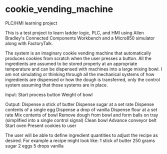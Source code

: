 # cookie_vending_machine
PLC/HMI learning project

This is a test project to learn ladder logic, PLC, and HMI using Allen Bradley's Connected Components Workbench and a Micro850 simulator along with FactoryTalk.

The system is an imaginary cookie vending machine that automatically produces cookies from scratch when the user presses a button. All the ingredients are assumed to be stored properly at an appropriate temperature and can be dispensed with machines into a large mixing bowl. I am not simulating or thinking through all the mechanical systems of how ingredients are dispensed or how the dough is transferred, only the control system assuming that those systems are in place.

Input:
Start process button
Weight of bowl

Output:
Dispense a stick of butter
Dispense sugar at a set rate
Dispense contents of a single egg
Dispense a drop of vanilla
Dispense flour at a set rate
Mix contents of bowl
Remove dough from bowl and form balls on tray (simplified into a single control signal)
Clean bowl
Advance conveyor belt
Start oven
Present cookies to user

The user will be able to define ingredient quantities to adjust the recipe as desired. For example a recipe might look like:
1 stick of butter
250 grams sugar
2 eggs
5 drops vanilla
